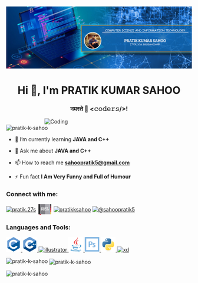 ![logo](https://github.com/Pratik-k-sahoo/Pratik-k-sahoo/blob/main/banner.png)
<h1 align="center">Hi 👋, I'm PRATIK KUMAR SAHOO</h1>
<h3 align="center">नमस्ते 🙏 <𝚌𝚘𝚍𝚎𝚛𝚜/>!</h3>
<img align="right" alt="Coding" width="400" src="https://cdn.dribbble.com/users/926537/screenshots/4502924/python-2.gif">

<p align="left"> <img src="https://komarev.com/ghpvc/?username=pratik-k-sahoo&label=Profile%20views&color=0e75b6&style=flat" alt="pratik-k-sahoo" /> </p>

- 🌱 I’m currently learning **JAVA and C++**

- 💬 Ask me about **JAVA and C++**

- 📫 How to reach me **sahoopratik5@gmail.com**

- ⚡ Fun fact **I Am Very Funny and Full of Humour**

<h3 align="left">Connect with me:</h3>
<p align="left">
<a href="https://instagram.com/pratik.27s" target="blank"><img align="center" src="https://raw.githubusercontent.com/rahuldkjain/github-profile-readme-generator/master/src/images/icons/Social/instagram.svg" alt="pratik.27s" height="30" width="40" /></a>
<a href="https://pratik-k-sahoo.github.io/Pratik.KS.github.io/" target="blank"><img align="center" src="https://github.com/Pratik-k-sahoo/Pratik-k-sahoo/blob/main/portfolio.png" alt="Pratik.KS" height="30" width="40" /></a>
<a href="https://www.youtube.com/@pratikksahoo" target="blank"><img align="center" src="https://raw.githubusercontent.com/rahuldkjain/github-profile-readme-generator/master/src/images/icons/Social/youtube.svg" alt="pratikksahoo" height="30" width="40" /></a>
<a href="https://www.hackerrank.com/@sahoopratik5" target="blank"><img align="center" src="https://raw.githubusercontent.com/rahuldkjain/github-profile-readme-generator/master/src/images/icons/Social/hackerrank.svg" alt="@sahoopratik5" height="30" width="40" /></a>
</p>

<h3 align="left">Languages and Tools:</h3>
<p align="left"> <a href="https://www.cprogramming.com/" target="_blank" rel="noreferrer"> <img src="https://raw.githubusercontent.com/devicons/devicon/master/icons/c/c-original.svg" alt="c" width="40" height="40"/> </a> <a href="https://www.w3schools.com/cpp/" target="_blank" rel="noreferrer"> <img src="https://raw.githubusercontent.com/devicons/devicon/master/icons/cplusplus/cplusplus-original.svg" alt="cplusplus" width="40" height="40"/> </a> <a href="https://www.adobe.com/in/products/illustrator.html" target="_blank" rel="noreferrer"> <img src="https://www.vectorlogo.zone/logos/adobe_illustrator/adobe_illustrator-icon.svg" alt="illustrator" width="40" height="40"/> </a> <a href="https://www.java.com" target="_blank" rel="noreferrer"> <img src="https://raw.githubusercontent.com/devicons/devicon/master/icons/java/java-original.svg" alt="java" width="40" height="40"/> </a> <a href="https://www.photoshop.com/en" target="_blank" rel="noreferrer"> <img src="https://raw.githubusercontent.com/devicons/devicon/master/icons/photoshop/photoshop-line.svg" alt="photoshop" width="40" height="40"/> </a> <a href="https://www.python.org" target="_blank" rel="noreferrer"> <img src="https://raw.githubusercontent.com/devicons/devicon/master/icons/python/python-original.svg" alt="python" width="40" height="40"/> </a> <a href="https://www.adobe.com/products/xd.html" target="_blank" rel="noreferrer"> <img src="https://cdn.worldvectorlogo.com/logos/adobe-xd.svg" alt="xd" width="40" height="40"/> </a> </p>

<p><img align="left" src="https://github-readme-stats.vercel.app/api/top-langs?username=pratik-k-sahoo&show_icons=true&locale=en&layout=compact" alt="pratik-k-sahoo" /></p>

<p>&nbsp;<img align="center" src="https://github-readme-stats.vercel.app/api?username=pratik-k-sahoo&show_icons=true&locale=en" alt="pratik-k-sahoo" /></p>

<p><img align="center" src="https://github-readme-streak-stats.herokuapp.com/?user=pratik-k-sahoo&" alt="pratik-k-sahoo" /></p>







